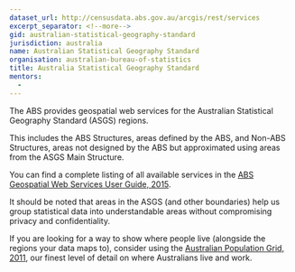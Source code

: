 ```yaml
---
dataset_url: http://censusdata.abs.gov.au/arcgis/rest/services
excerpt_separator: <!--more-->
gid: australian-statistical-geography-standard
jurisdiction: australia
name: Australian Statistical Geography Standard
organisation: australian-bureau-of-statistics
title: Australia Statistical Geography Standard
mentors:
  - 
---
```


The ABS provides geospatial web services for the Australian Statistical Geography Standard (ASGS) regions.

<!--more-->

This includes the ABS Structures, areas defined by the ABS, and Non-ABS Structures, areas not designed by the ABS but approximated using areas from the ASGS Main Structure.

You can find a complete listing of all available services in the [ABS Geospatial Web Services User Guide, 2015](http://www.abs.gov.au/ausstats/abs@.nsf/Lookup/1470.0main+features22015).

It should be noted that areas in the ASGS (and other boundaries) help us group statistical data into understandable areas without compromising privacy and confidentiality.

If you are looking for a way to show where people live (alongside the regions your data maps to), consider using the [Australian Population Grid, 2011](http://www.abs.gov.au/ausstats/abs@.nsf/Lookup/1270.0.55.007main+features12011), our finest level of detail on where Australians live and work.

